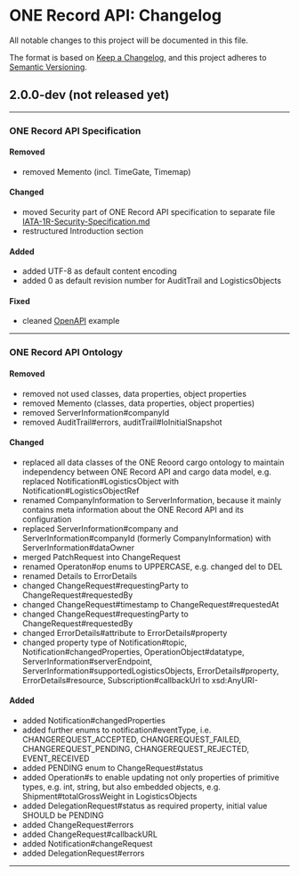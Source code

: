 # ONE Record API: Changelog

All notable changes to this project will be documented in this file.

The format is based on [Keep a Changelog](https://keepachangelog.com/en/1.0.0/),
and this project adheres to [Semantic Versioning](https://semver.org/spec/v2.0.0.html).

## 2.0.0-dev (not released yet)

---
### ONE Record API Specification

#### Removed
- removed Memento (incl. TimeGate, Timemap)

#### Changed
- moved Security part of ONE Record API specification to separate file [IATA-1R-Security-Specification.md](IATA-1R-Security-Specification.md)
- restructured Introduction section
  
#### Added

- added UTF-8 as default content encoding
- added 0 as default revision number for AuditTrail and LogisticsObjects

#### Fixed

- cleaned [OpenAPI](IATA-1R-API-OpenAPI.yaml) example 

---
### ONE Record API Ontology

#### Removed

- removed not used classes, data properties, object properties
- removed Memento (classes, data properties, object properties)
- removed ServerInformation#companyId
- removed AuditTrail#errors, auditTrail#loInitialSnapshot

#### Changed 

- replaced all data classes of the ONE Reoord cargo ontology to maintain independency between ONE Record API and cargo data model, e.g. replaced Notification#LogisticsObject with Notification#LogisticsObjectRef
- renamed CompanyInformation to ServerInformation, because it mainly contains meta information about the ONE Record API and its configuration
- replaced ServerInformation#company and ServerInformation#companyId (formerly CompanyInformation) with ServerInformation#dataOwner
- merged PatchRequest into ChangeRequest
- renamed Operaton#op enums to UPPERCASE, e.g. changed del to DEL
- renamed Details to ErrorDetails
- changed ChangeRequest#requestingParty to ChangeRequest#requestedBy
- changed ChangeRequest#timestamp to ChangeRequest#requestedAt
- changed ChangeRequest#requestingParty<Branch> to ChangeRequest#requestedBy<LogisticsObjectRef>
- changed ErrorDetails#attribute to ErrorDetails#property
- changed property type of Notification#topic, Notification#changedProperties, OperationObject#datatype, ServerInformation#serverEndpoint, ServerInformation#supportedLogisticsObjects, ErrorDetails#property, ErrorDetails#resource, Subscription#callbackUrl to xsd:AnyURI- 

#### Added

- added Notification#changedProperties
- added further enums to notification#eventType, i.e. CHANGEREQUEST_ACCEPTED, CHANGEREQUEST_FAILED, CHANGEREQUEST_PENDING, CHANGEREQUEST_REJECTED, EVENT_RECEIVED
- added PENDING enum to ChangeRequest#status
- added Operation#s to enable updating not only properties of primitive types, e.g. int, string, but also embedded objects, e.g. Shipment#totalGrossWeight<Value> in LogisticsObjects
- added DelegationRequest#status as required property, initial value SHOULD be PENDING
- added ChangeRequest#errors
- added ChangeRequest#callbackURL
- added Notification#changeRequest
- added DelegationRequest#errors


---